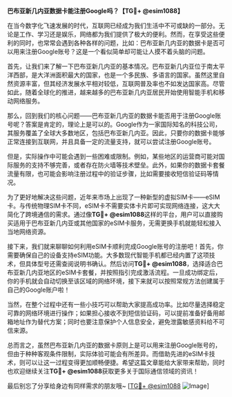 **巴布亚新几内亚数据卡能注册Google吗？【TG💪+ @esim1088】**

在当今数字化飞速发展的时代，互联网已经成为我们生活中不可或缺的一部分。无论是工作、学习还是娱乐，网络都为我们提供了极大的便利。然而，在享受这些便利的同时，也常常会遇到各种各样的问题，比如：巴布亚新几内亚的数据卡是否可以用来注册Google账号？这是一个看似简单却可能让人摸不着头脑的问题。

首先，让我们来了解一下巴布亚新几内亚的基本情况。巴布亚新几内亚位于南太平洋西部，是大洋洲面积最大的国家，也是一个多民族、多语言的国家。虽然这里自然资源丰富，但其经济发展水平相对较低，互联网普及率也不如发达国家高。尽管如此，随着全球化的推进，越来越多的巴布亚新几内亚居民开始使用智能手机和移动网络服务。

那么，回到我们的核心问题——巴布亚新几内亚的数据卡能否用于注册Google账号呢？答案是肯定的，理论上是可以的。Google作为一家国际知名的科技公司，其服务覆盖了全球大多数地区，包括巴布亚新几内亚。因此，只要你的数据卡能够正常连接到互联网，并且具备一定的流量支持，就可以尝试注册Google账号。

但是，实际操作中可能会遇到一些困难或限制。例如，某些地区的运营商可能对国际服务的支持不够完善，或者存在防火墙等技术壁垒。此外，如果你的数据卡套餐流量有限，也可能会影响注册过程中的验证步骤，比如需要接收短信验证码等情况。

为了更好地解决这些问题，近年来市场上出现了一种新型的虚拟SIM卡——eSIM卡。与传统物理SIM卡不同，eSIM卡不需要实体卡片即可实现网络连接，这大大简化了跨境通信的需求。通过像**TG💪+ @esim1088**这样的平台，用户可以直接购买适用于巴布亚新几内亚或其他国家的eSIM卡服务，无需更换手机就能轻松接入当地网络资源。

接下来，我们就来聊聊如何利用eSIM卡顺利完成Google账号的注册吧！首先，你需要确保自己的设备支持eSIM功能。大多数现代智能手机都已经内置了这项技术，但具体型号还需查阅说明书确认。然后访问**TG💪+ @esim1088**，选择适合巴布亚新几内亚地区的eSIM卡套餐，并按照指引完成激活流程。一旦成功绑定后，你的手机就会自动切换至该区域的网络环境，接下来就可以按照常规方法创建属于自己的Google账户啦！

当然，在整个过程中还有一些小技巧可以帮助大家提高成功率。比如尽量选择稳定可靠的网络环境进行操作；如果担心接收不到短信验证码，可以提前准备好备用邮箱地址作为替代方案；同时也要注意保护个人信息安全，避免泄露敏感资料给不可信来源。

总而言之，虽然巴布亚新几内亚的数据卡原则上是可以用来注册Google账号的，但由于种种客观条件限制，实际体验可能会有所差异。而借助先进的eSIM卡技术，则可以让这一过程变得更加顺畅便捷。希望这篇文章能给大家带来帮助，同时也欢迎继续关注**TG💪+ @esim1088**获取更多关于国际通信领域的资讯！

最后别忘了分享给身边有同样需求的朋友哦~ [[TG💪+ @esim1088](https://t.me/s/esim1088) ![Image](https://i.postimg.cc/4NQfJmqS/Snipaste-2025-05-13-00-14-12.png)]
